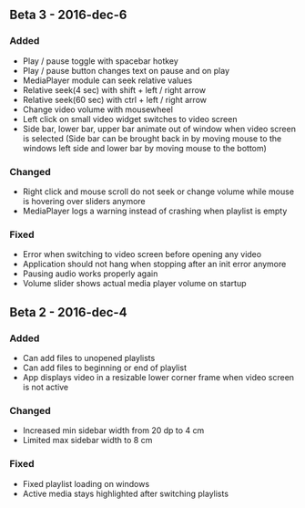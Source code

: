 ## Beta 3 - 2016-dec-6

### Added
 - Play / pause toggle with spacebar hotkey
 - Play / pause button changes text on pause and on play
 - MediaPlayer module can seek relative values
 - Relative seek(4 sec) with shift + left / right arrow
 - Relative seek(60 sec) with ctrl + left / right arrow
 - Change video volume with mousewheel
 - Left click on small video widget switches to video screen
 - Side bar, lower bar, upper bar animate out of window when video screen is selected (Side bar can be brought back in by moving mouse to the windows left side and lower bar by moving mouse to the bottom)

### Changed
 - Right click and mouse scroll do not seek or change volume while mouse is hovering over sliders anymore
 - MediaPlayer logs a warning instead of crashing when playlist is empty

### Fixed
 - Error when switching to video screen before opening any video
 - Application should not hang when stopping after an init error anymore
 - Pausing audio works properly again
 - Volume slider shows actual media player volume on startup



## Beta 2 - 2016-dec-4

### Added
 - Can add files to unopened playlists
 - Can add files to beginning or end of playlist
 - App displays video in a resizable lower corner frame when video screen is not active

### Changed
 - Increased min sidebar width from 20 dp to 4 cm
 - Limited max sidebar width to 8 cm

### Fixed
 - Fixed playlist loading on windows
 - Active media stays highlighted after switching playlists
